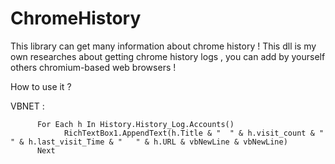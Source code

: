 # ChromeHistory
This library can get many information about chrome history !
This dll is my own researches about getting chrome history logs , you can add by yourself others chromium-based web browsers !

How to use it ?

VBNET : 

```Visual Basic .NET
      For Each h In History.History_Log.Accounts()
            RichTextBox1.AppendText(h.Title & "  " & h.visit_count & "  " & h.last_visit_Time & "   " & h.URL & vbNewLine & vbNewLine)
      Next
```
